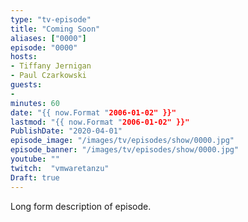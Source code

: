 ```yaml
---
type: "tv-episode"
title: "Coming Soon"
aliases: ["0000"]
episode: "0000"
hosts:
- Tiffany Jernigan
- Paul Czarkowski
guests:
-
minutes: 60
date: "{{ now.Format "2006-01-02" }}"
lastmod: "{{ now.Format "2006-01-02" }}"
PublishDate: "2020-04-01"
episode_image: "/images/tv/episodes/show/0000.jpg"
episode_banner: "/images/tv/episodes/show/0000.jpg"
youtube: ""
twitch:  "vmwaretanzu"
Draft: true
---
```


Long form description of episode.